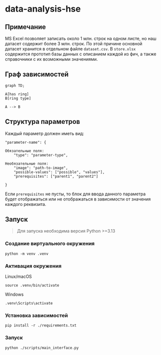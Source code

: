 # data-analysis-hse

## Примечание

MS Excel позволяет записать около 1 млн. строк на одном листе, но наш датасет содержит более 3 млн. строк. По этой причине основной датасет хранится в отдельном файле `dataset.csv`. В `store.xlsx` содержится прототип базы данных с описанием каждой из фич, а также справочники с их возможными значениями.

## Граф зависимостей

```mermaid
graph TD;

A[has ring]
B[ring type]

A --> B
```

## Структура параметров

Каждый параметр должен иметь вид:

```
"parameter-name": {

Обязательные поля:
    "type": "parameter-type",

Необязательные поля:
    "image": "path-to-image",
    "possible-values": ["possible", "values"],
    "prerequisites": ["parent1", "parent2"]

}
```

Если `prerequisites` не пусты, то блок для ввода данного параметра
будет отображаться или не отображаться в зависимости от значения каждого
реквизита.

## Запуск

> Для запуска необходима версия Python >=3.13

### Создание виртуального окружения

```
python -m venv .venv
```

### Активация окружения

Linux/macOS

```
source .venv/bin/activate
```

Windows

```
.venv\Scripts\activate
```

### Установка зависимостей

```
pip install -r ./requirements.txt
```

### Запуск

```
python ./scripts/main_interface.py
```
